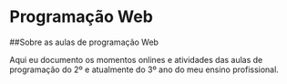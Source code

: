 # Programação Web<br>
 ##Sobre as aulas de programação Web<br>
 <p>Aqui eu documento os momentos onlines e atividades das aulas de programação do 2º e atualmente do 3º ano do meu ensino profissional.